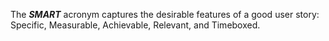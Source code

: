 The _**SMART**_ acronym captures the desirable features of a good user story: Specific, Measurable, Achievable, Relevant, and Timeboxed.